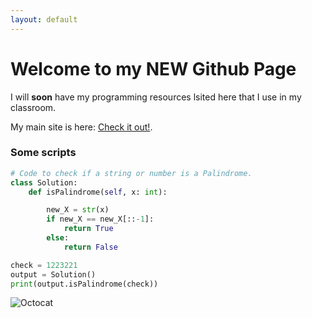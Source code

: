 ```yaml
---
layout: default
---
```


# Welcome to my NEW Github Page

I will **soon** have my programming resources lsited here that I use in my classroom.

My main site is here: [Check it out!](https://mrteasdale.com).

### Some scripts

```python
# Code to check if a string or number is a Palindrome.
class Solution:
    def isPalindrome(self, x: int):

        new_X = str(x)
        if new_X == new_X[::-1]:
            return True
        else:
            return False

check = 1223221
output = Solution()
print(output.isPalindrome(check))
```

![Octocat](https://github.githubassets.com/images/icons/emoji/octocat.png)
